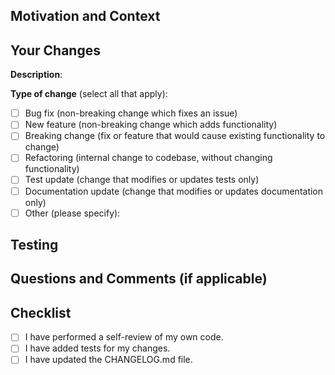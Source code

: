 <!-- Provide a summary of your changes in the Pull Request Title above. -->
<!-- If this is a work in progress (not yet ready to be merged), make this a draft pull request. -->

## Motivation and Context

<!-- Why is this pull request required? What problem does it solve? -->
<!-- If it fixes an open issue, please link to the issue here: -->
<!-- https://docs.github.com/en/github/managing-your-work-on-github/managing-your-work-with-issues-and-pull-requests/linking-a-pull-request-to-an-issue#linking-a-pull-request-to-an-issue-using-a-keyword -->

## Your Changes

<!-- Describe your changes here. -->

**Description**:

**Type of change** (select all that apply):

<!-- Put an `x` in all the boxes that apply. -->
<!-- Remove any lines that do not apply. -->

- [ ] Bug fix (non-breaking change which fixes an issue)
- [ ] New feature (non-breaking change which adds functionality)
- [ ] Breaking change (fix or feature that would cause existing functionality to change)
- [ ] Refactoring (internal change to codebase, without changing functionality)
- [ ] Test update (change that modifies or updates tests only)
- [ ] Documentation update (change that modifies or updates documentation only)
- [ ] Other (please specify):

## Testing

<!-- Please describe in detail how you tested this pull request. -->
<!-- This can include tests you added and manual testing. -->

## Questions and Comments (if applicable)

<!-- Ask any questions you have for the maintainers of this project regarding this PR. -->
<!-- Please describe the steps you have already taken to find the answer to your question. -->
<!-- This will ensure that we can give you clear and relevant advice. -->
<!-- If you have additional comments add them here as well. -->

## Checklist

- [ ] I have performed a self-review of my own code.
- [ ] I have added tests for my changes. <!-- (delete this checklist item if not applicable) -->
- [ ] I have updated the CHANGELOG.md file. <!-- (delete this checklist item if not applicable) -->

